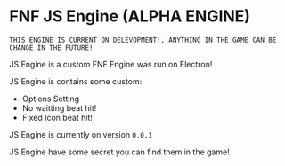 # FNF JS Engine (ALPHA ENGINE)

`THIS ENGINE IS CURRENT ON DELEVOPMENT!, ANYTHING IN THE GAME CAN BE CHANGE IN THE FUTURE!`

JS Engine is a custom FNF Engine was run on Electron!

JS Engine is contains some custom:
+ Options Setting
+ No waitting beat hit!
+ Fixed Icon beat hit!

JS Engine is currently on version `0.0.1`

JS Engine have some secret you can find them in the game!